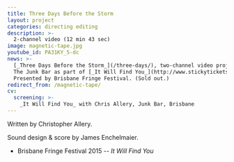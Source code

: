 ```yaml
---
title: Three Days Before the Storm
layout: project
categories: directing editing
description: >-
  2-channel video (12 min 43 sec)
image: magnetic-tape.jpg
youtube_id: PA31KY_5-dc
news: >-
  [_Three Days Before the Storm_](/three-days/), two-channel video projection, screening at
  The Junk Bar as part of [_It Will Find You_](http://www.stickytickets.com.au/28425).
  Presented by Brisbane Fringe Festival. (Sold out.)
redirect_from: /magnetic-tape/
cv:
  screening: >-
    _It Will Find You_ with Chris Allery, Junk Bar, Brisbane
---
```


Written by Christopher Allery.

Sound design & score by James Enchelmaier.

- Brisbane Fringe Festival 2015 -- _It Will Find You_

